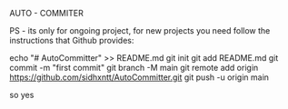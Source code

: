 AUTO - COMMITER

PS - its only for ongoing project, for new projects you need follow the instructions that Github provides:

echo "# AutoCommitter" >> README.md
git init
git add README.md
git commit -m "first commit"
git branch -M main
git remote add origin https://github.com/sidhxntt/AutoCommitter.git
git push -u origin main


so yes